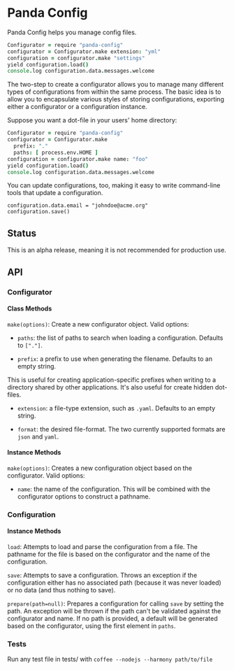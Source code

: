 # Panda Config

Panda Config helps you manage config files.

```coffee
Configurator = require "panda-config"
configurator = Configurator.make extension: "yml"
configuration = configurator.make "settings"
yield configuration.load()
console.log configuration.data.messages.welcome
```

The two-step to create a configurator allows you to manage many different types of configurations from within the same process. The basic idea is to allow you to encapsulate various styles of storing configurations, exporting either a configurator or a configuration instance.

Suppose you want a dot-file in your users' home directory:

```coffee
Configurator = require "panda-config"
configurator = Configurator.make
  prefix: "."
  paths: [ process.env.HOME ]
configuration = configurator.make name: "foo"
yield configuration.load()
console.log configuration.data.messages.welcome
```

You can update configurations, too, making it easy to write command-line tools that update a configuration.

```
configuration.data.email = "johndoe@acme.org"
configuration.save()
```


## Status

This is an alpha release, meaning it is not recommended for production use.

## API

### Configurator

#### Class Methods

`make(options)`: Create a new configurator object. Valid options:

* `paths`: the list of paths to search when loading a configuration. Defaults to `["."]`.

* `prefix`: a prefix to use when generating the filename. Defaults to an empty string.

This is useful for creating application-specific prefixes when writing to a directory shared by other applications. It's also useful for create hidden dot-files.

* `extension`: a file-type extension, such as `.yaml`. Defaults to an empty string.

* `format`: the desired file-format. The two currently supported formats are `json` and `yaml`.

#### Instance Methods

`make(options)`: Creates a new configuration object based on the configurator. Valid options:

* `name`: the name of the configuration. This will be combined with the configurator options to construct a pathname.

### Configuration

#### Instance Methods

`load`: Attempts to load and parse the configuration from a file. The pathname for the file is based on the configurator and the name of the configuration.

`save`: Attempts to save a configuration. Throws an exception if the configuration either has no associated path (because it was never loaded) or no data (and thus nothing to save).

`prepare(path=null)`: Prepares a configuration for calling `save` by setting the path. An exception will be thrown if the path can't be validated against the configurator and name. If no path is provided, a default will be generated based on the configurator, using the first element in `paths`.


### Tests

Run any test file in tests/ with `coffee --nodejs --harmony path/to/file`
